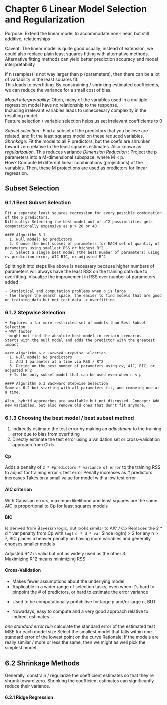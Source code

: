 # Chapter 6 Linear Model Selection and Regularization 

Purpose: Extend the linear model to accommodate non-linear, but still additive, relationships  

Caveat: The linear model is quite good usually; instead of extension, we could also replace plain least squares fitting with alternative methods.  
  Alternative fitting methods can yield better prediction accuracy and model interpretability 
  
If n (samples) is not way larger than p (parameters), then there can be a lot of variability in the least squares fit.  
  This leads to overfitting.
  By constraining / shrinking estimated coefficients, we can reduce the variance for a small cost of bias. 
  
*Model interpretability*: Often, many of the variables used in a multiple regression model have no relationship to the response.  
  Including irrelevant variables leads to unnecsesary complexity in the resulting model.  
  Feature selection / variable selection helps us set irrelevant coefficients to 0
  
*Subset selection* : Find a subset of the predictors that you believe are related, and fit the least squares model on these reduced variables. 
*Shrinkage*: Fit the model to all P predictors, but the coefs are shrunken toward zero relative to the least squares estimates. 
  Also known as *regularization*. This reduces variance 
*Dimension Reduction* : Project the p parameters into a M-dimensional subspace, where M < p.  
  How? Compute M different linear combinations (projections) of the variables. Then, these M projections are used as predictors for linear regression. 
  

## Subset Selection

### 6.1.1 Best Subset Selection
    Fit a separate least squares regression for every possible combination of the p predictors. 
    Difficulty: Selecting the best model out of p^2 possibilities gets computationally expensive as p > 20 or 40
    
    #### Algorithm 6.1  
      1. Null model: No predictors  
      2. Choose the best subset of parameters for EACH set of quantity of parameters using smallest RSS or highest R^2  
      3. Select a single best model (the best number of parameters) using cv prediction error, AIC BIC, or adjusted R^2  
  
  Splitting it into steps like above is necessary because higher numbers of parameters will always have the least RSS on the training data due to overfitting. 
  Visualize the improvement in RSS over number of parameters added 
  
    - Statistical and computation problems when p is large
    - The larger the search space, the easier to find models that are good on training data but not test data -> overfitting  
  
  ### 6.1.2 Stepwise Selection  
    + Explores a far more restricted set of models than Best Subset Selection  
    + WAY faster
    - might not find the absolute best model in certain scenarios  
    Starts with the null model and adds the predictor with the greatest impact 
    
    #### Algorithm 6.2 Forward Stepwise Selection 
      1. Null model: No predictors
      2. Add 1 parameter at a time via RSS / R^2
      3. Decide on the best number of parameters using cv, AIC, BIC, or adjusted R^2
      + Is the only subset model that can be used even when n < p 
      
    #### Algorithm 6.3 Backward Stepwise Selection
    Same as 6.2 but starting with all parameters fit, and removing one at a time. 
  
    Also, hybrid approaches are available but not discussed. Concept: Add new variables, but also remove old ones that don't fit anymore. 
    
    
### 6.1.3 Choosing the best model / best subset method 
  1. Indirectly estimate the test error by making an *adjustment* to the training error due to bias from overfitting  
  2. Directly estimate the test error using a validation set or cross-validation approach from Ch 5  
  
#### Cp 
  Adds a penalty of `2 * #predictors * variance of error` to the training RSS to adjust for training error < test error 
  Penalty increases as # predictors increases 
  Takes on a small value for model with a low test error
  
#### AIC criterion
  With Gaussian errors, maximum likelihood and least squares are the same. AIC is proportional to Cp for least squares models 
  
#### BIC 
  Is derived from Bayesian logic, but looks similar to AIC / Cp 
  Replaces the 2 * d * var penalty from Cp with `log(n) * d * var`
  Since log(n) > 2 for any n > 7, BIC places a heavier penalty on having more variables and generally chooses smaller models 
  
  Adjusted R^2 is valid but not as widely used as the other 3.  
  Maximizing R^2 means minimizing RSS 
  
#### Cross-Validation
  + Makes fewer assumptions about the underlying model
  + Applicable in a wider range of selection tasks, even when it's hard to pinpoint the # of predictors, or hard to estimate the error variance
  - Used to be computationally prohibitive for large p and/or large n, BUT
  + Nowadays, easy to compute and a very good approach relative to indirect estimates 
  
  *one standard error rule* calculate the standard error of the estimated test MSE for each model size
    Select the smallest model that falls within one standard error of the lowest point on the curve
    Rationale: If the models are really similar / more or less the same, then we might as well pick the simplest model 
    
## 6.2 Shrinkage Methods 
  Generally, constrain / regularize the coefficient estimates so that they're shrunk toward zero.
    Shrinking the coefficient estimates can significantly reduce their variance. 
  
#### 6.2.1 Ridge Regression 
  